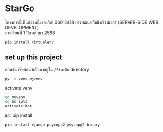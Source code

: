 # StarGo
โครงการนี้เป็นส่วนหนึ่งของวิชา 06016418	การพัฒนาเว็บฝั่งเซิร์ฟเวอร์ (SERVER-SIDE WEB DEVELOPMENT)  
ภาคเรียนที่ 1 ปีการศึกษา 2568

```bash
pip install virtualenv
```

## set up this project
ก่อนรัน เช็คก่อนว่าตัวเองอยู่ใน `/StarGo` directory

```bash
py -m venv myvenv
```
activate venv
```bash
cd myvenv
cd Scripts
activate.bat
```

และ pip install
```bash
pip install django psycopg2 psycopg2-binary
```

